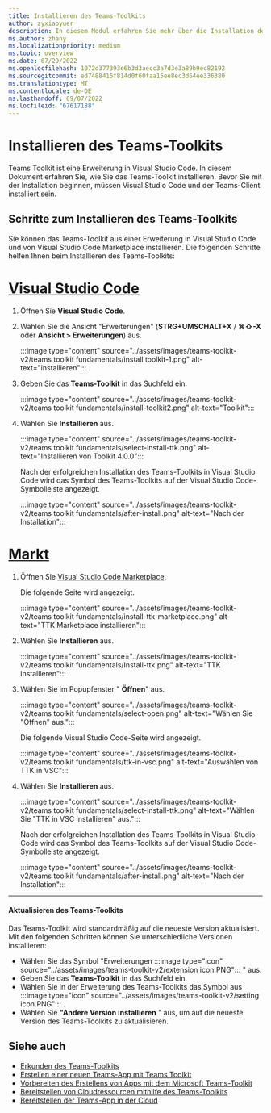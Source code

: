 ```yaml
---
title: Installieren des Teams-Toolkits
author: zyxiaoyuer
description: In diesem Modul erfahren Sie mehr über die Installation des Teams-Toolkits
ms.author: zhany
ms.localizationpriority: medium
ms.topic: overview
ms.date: 07/29/2022
ms.openlocfilehash: 1072d377393e6b3d3aecc3a7d3e3a89b9ec82192
ms.sourcegitcommit: ed7488415f814d0f60faa15ee8ec3d64ee336380
ms.translationtype: MT
ms.contentlocale: de-DE
ms.lasthandoff: 09/07/2022
ms.locfileid: "67617188"
---
```

# <a name="install-teams-toolkit"></a>Installieren des Teams-Toolkits

Teams Toolkit ist eine Erweiterung in Visual Studio Code. In diesem Dokument erfahren Sie, wie Sie das Teams-Toolkit installieren. Bevor Sie mit der Installation beginnen, müssen Visual Studio Code und der Teams-Client installiert sein.

## <a name="steps-to-install-teams-toolkit"></a>Schritte zum Installieren des Teams-Toolkits

Sie können das Teams-Toolkit aus einer Erweiterung in Visual Studio Code und von Visual Studio Code Marketplace installieren. Die folgenden Schritte helfen Ihnen beim Installieren des Teams-Toolkits:

# <a name="visual-studio-code"></a>[Visual Studio Code](#tab/vscode)

1. Öffnen Sie **Visual Studio Code**.
1. Wählen Sie die Ansicht "Erweiterungen" (**STRG+UMSCHALT+X** / **⌘⇧-X** oder **Ansicht > Erweiterungen**) aus.

   :::image type="content" source="../assets/images/teams-toolkit-v2/teams toolkit fundamentals/install toolkit-1.png" alt-text="installieren":::

1. Geben Sie das **Teams-Toolkit** in das Suchfeld ein.

   :::image type="content" source="../assets/images/teams-toolkit-v2/teams toolkit fundamentals/install-toolkit2.png" alt-text="Toolkit":::

1. Wählen Sie **Installieren** aus.
  
   :::image type="content" source="../assets/images/teams-toolkit-v2/teams toolkit fundamentals/select-install-ttk.png" alt-text="Installieren von Toolkit 4.0.0":::

   Nach der erfolgreichen Installation des Teams-Toolkits in Visual Studio Code wird das Symbol des Teams-Toolkits auf der Visual Studio Code-Symbolleiste angezeigt.

   :::image type="content" source="../assets/images/teams-toolkit-v2/teams toolkit fundamentals/after-install.png" alt-text="Nach der Installation":::

# <a name="marketplace"></a>[Markt](#tab/marketplace)

1. Öffnen Sie [Visual Studio Code Marketplace](https://marketplace.visualstudio.com/items?itemName=TeamsDevApp.ms-teams-vscode-extension).

   Die folgende Seite wird angezeigt.

   :::image type="content" source="../assets/images/teams-toolkit-v2/teams toolkit fundamentals/install-ttk-marketplace.png" alt-text="TTK Marketplace installieren":::

1. Wählen Sie **Installieren** aus.

   :::image type="content" source="../assets/images/teams-toolkit-v2/teams toolkit fundamentals/Install-ttk.png" alt-text="TTK installieren":::

1. Wählen Sie im Popupfenster " **Öffnen**" aus.

   :::image type="content" source="../assets/images/teams-toolkit-v2/teams toolkit fundamentals/select-open.png" alt-text="Wählen Sie &quot;Öffnen&quot; aus.":::

   Die folgende Visual Studio Code-Seite wird angezeigt.

   :::image type="content" source="../assets/images/teams-toolkit-v2/teams toolkit fundamentals/ttk-in-vsc.png" alt-text="Auswählen von TTK in VSC":::

1. Wählen Sie **Installieren** aus.

   :::image type="content" source="../assets/images/teams-toolkit-v2/teams toolkit fundamentals/select-install-ttk.png" alt-text="Wählen Sie &quot;TTK in VSC installieren&quot; aus.":::

   Nach der erfolgreichen Installation des Teams-Toolkits in Visual Studio Code wird das Symbol des Teams-Toolkits auf der Visual Studio Code-Symbolleiste angezeigt.

   :::image type="content" source="../assets/images/teams-toolkit-v2/teams toolkit fundamentals/after-install.png" alt-text="Nach der Installation":::

---

#### <a name="upgrade-teams-toolkit"></a>Aktualisieren des Teams-Toolkits

Das Teams-Toolkit wird standardmäßig auf die neueste Version aktualisiert. Mit den folgenden Schritten können Sie unterschiedliche Versionen installieren:

* Wählen Sie das Symbol "Erweiterungen :::image type="icon" source="../assets/images/teams-toolkit-v2/extension icon.PNG"::: " aus.
* Geben Sie das **Teams-Toolkit**  in das Suchfeld ein.
* Wählen Sie in der Erweiterung des Teams-Toolkits das Symbol aus :::image type="icon" source="../assets/images/teams-toolkit-v2/setting icon.PNG"::: .
* Wählen Sie **"Andere Version installieren** " aus, um auf die neueste Version des Teams-Toolkits zu aktualisieren.

## <a name="see-also"></a>Siehe auch

* [Erkunden des Teams-Toolkits](explore-Teams-Toolkit.md)
* [Erstellen einer neuen Teams-App mit Teams Toolkit](create-new-project.md)
* [Vorbereiten des Erstellens von Apps mit dem Microsoft Teams-Toolkit](build-environments.md)
* [Bereitstellen von Cloudressourcen mithilfe des Teams-Toolkits](provision.md)
* [Bereitstellen der Teams-App in der Cloud](deploy.md)
